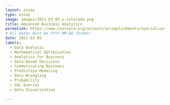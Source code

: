 ```yaml
---
layout: essay
type: essay
image: images/2021_03_05_u_colorado.png
title: Advanced Business Analytics
permalink: https://www.coursera.org/account/accomplishments/specialization/EDJE2EP3J9KT
# All dates must be YYYY-MM-DD format!
date: 2021-03-05
labels:
  - Data Analysis
  - Mathematical Optimization
  - Analytics for Business
  - Data-Based Decisions
  - Communicating Business
  - Predictive Modeling
  - Data Wrangling
  - Probability 
  - SQL Queries
  - Data Visualization
  
---
```

